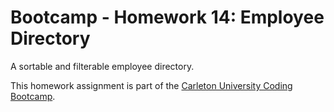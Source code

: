# Bootcamp - Homework 14: Employee Directory

A sortable and filterable employee directory.

This homework assignment is part of the [Carleton University Coding Bootcamp](https://bootcamp.carleton.ca/).
